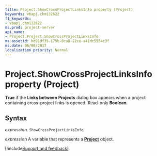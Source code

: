```yaml
---
title: Project.ShowCrossProjectLinksInfo property (Project)
keywords: vbapj.chm132622
f1_keywords:
- vbapj.chm132622
ms.prod: project-server
api_name:
- Project.Project.ShowCrossProjectLinksInfo
ms.assetid: bd91df35-175b-0ca8-22ce-a41dc5554c3f
ms.date: 06/08/2017
localization_priority: Normal
---
```



# Project.ShowCrossProjectLinksInfo property (Project)

 **True** if the **Links between Projects** dialog box appears when a project containing cross-project links is opened. Read-only **Boolean**.


## Syntax

_expression_. `ShowCrossProjectLinksInfo`

_expression_ A variable that represents a **[Project](project.project.md)** object.

[!include[Support and feedback](~/includes/feedback-boilerplate.md)]